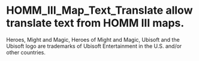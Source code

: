 # HOMM_III_Map_Text_Translate allow translate text from HOMM III maps.

Heroes, Might and Magic, Heroes of Might and Magic, Ubisoft and the Ubisoft 
logo are trademarks of Ubisoft Entertainment in the U.S. and/or other countries.
